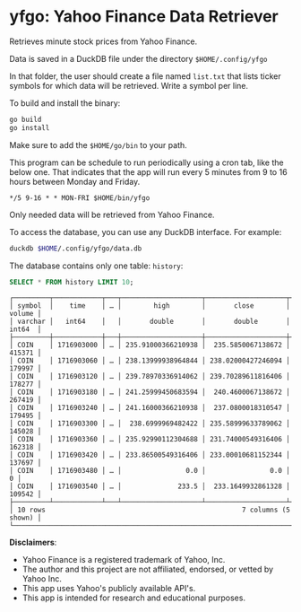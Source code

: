 # yfgo: Yahoo Finance Data Retriever

Retrieves minute stock prices from Yahoo Finance.

Data is saved in a DuckDB file under the directory `$HOME/.config/yfgo`

In that folder, the user should create a file named `list.txt` that lists
ticker symbols for which data will be retrieved. Write a symbol per line.

To build and install the binary:

```bash
go build
go install
```

Make sure to add the `$HOME/go/bin` to your path.

This program can be schedule to run periodically using a cron tab, like the
below one. That indicates that the app will run every 5 minutes from 9 to 16
hours between Monday and Friday.

```cron
*/5 9-16 * * MON-FRI $HOME/bin/yfgo
```

Only needed data will be retrieved from Yahoo Finance.

To access the database, you can use any DuckDB interface. For example:

```bash
duckdb $HOME/.config/yfgo/data.db
```

The database contains only one table: `history`:

```SQL
SELECT * FROM history LIMIT 10;
```

```
┌─────────┬────────────┬───┬────────────────────┬────────────────────┬────────┐
│ symbol  │    time    │ … │        high        │       close        │ volume │
│ varchar │   int64    │   │       double       │       double       │ int64  │
├─────────┼────────────┼───┼────────────────────┼────────────────────┼────────┤
│ COIN    │ 1716903000 │ … │ 235.91000366210938 │  235.5850067138672 │ 415371 │
│ COIN    │ 1716903060 │ … │ 238.13999938964844 │ 238.02000427246094 │ 179997 │
│ COIN    │ 1716903120 │ … │ 239.78970336914062 │ 239.70289611816406 │ 178277 │
│ COIN    │ 1716903180 │ … │ 241.25999450683594 │  240.4600067138672 │ 267419 │
│ COIN    │ 1716903240 │ … │ 241.16000366210938 │  237.0800018310547 │ 179495 │
│ COIN    │ 1716903300 │ … │  238.6999969482422 │ 235.58999633789062 │ 145028 │
│ COIN    │ 1716903360 │ … │ 235.92990112304688 │ 231.74000549316406 │ 162318 │
│ COIN    │ 1716903420 │ … │ 233.86500549316406 │ 233.00010681152344 │ 137697 │
│ COIN    │ 1716903480 │ … │                0.0 │                0.0 │      0 │
│ COIN    │ 1716903540 │ … │              233.5 │  233.1649932861328 │ 109542 │
├─────────┴────────────┴───┴────────────────────┴────────────────────┴────────┤
│ 10 rows                                                 7 columns (5 shown) │
└─────────────────────────────────────────────────────────────────────────────┘
```

**Disclaimers**:

* Yahoo Finance is a registered trademark of Yahoo, Inc.
* The author and this project are not affiliated, endorsed, or vetted by Yahoo Inc.
* This app uses Yahoo's publicly available API's.
* This app is intended for research and educational purposes.
